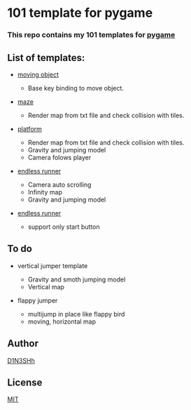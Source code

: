 # 101 template for pygame

### This repo contains my 101 templates for [pygame](https://github.com/pygame/pygame)


## List of templates:
* [moving object](https://github.com/I-Z-P/pygame-template/blob/master/moving_object)
    - Base key binding to move object.

* [maze](https://github.com/I-Z-P/pygame-template/blob/master/maze)
    - Render map from txt file and check collision with tiles.

* [platform](https://github.com/I-Z-P/pygame-template/blob/master/platform)
    - Render map from txt file and check collision with tiles.
    - Gravity and jumping model
    - Camera folows player

* [endless runner](https://github.com/I-Z-P/pygame-template/blob/master/endless_runner)
    - Camera auto scrolling
    - Infinity map
    - Gravity and jumping model

* [endless runner](https://github.com/I-Z-P/pygame-template/blob/master/menu)
    - support only start button


## To do
* vertical jumper template
    - Gravity and smoth jumping model
    - Vertical map

* flappy jumper
    - multijump in place like flappy bird
    - moving, horizontal map


## Author
[D1N3SHh](https://github.com/D1N3SHh)


## License
[MIT](https://github.com/D1N3SHh/pygame-template/blob/master/LICENSE)
